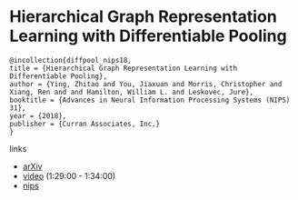 # Hierarchical Graph Representation Learning with Differentiable Pooling

```
@incollection{diffpool_nips18,
title = {Hierarchical Graph Representation Learning with Differentiable Pooling},
author = {Ying, Zhitao and You, Jiaxuan and Morris, Christopher and  Xiang, Ren and and Hamilton, William L. and Leskovec, Jure},
booktitle = {Advances in Neural Information Processing Systems (NIPS) 31},
year = {2018},
publisher = {Curran Associates, Inc.}
}
```

links
- [arXiv](https://arxiv.org/abs/1806.08804)
- [video](https://www.facebook.com/nipsfoundation/videos/265425524142328/) (1:29:00 - 1:34:00)
- [nips](https://nips.cc/Conferences/2018/Schedule?showEvent=11471)
